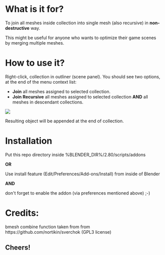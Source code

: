 <h1>What is it for?</h1>

<p>To join all meshes inside collection into single mesh (also recursive) in <strong>non-destructive</strong> way.</p>
<p>This might be useful for anyone who wants to optimize their game scenes by merging multiple meshes.</p>

<h1>How to use it?</h1>

<p>Right-click, collection in outliner (scene panel). You should see two options, at the end of the menu context list:</p>
<ul>
  <li><strong>Join</strong> all meshes assigned to selected collection.</li>
  <li><strong>Join Recursive</strong> all meshes assigned to selected collection <strong>AND</strong> all meshes in descendant collections.</li>
</ul>

<img src="https://lonegamedev.com/wp-content/uploads/2019/09/join-collection.png" />

<p>Resulting object will be appended at the end of collection.</p>

<h1>Installation</h1>

<p>Put this repo directory inside %BLENDER_DIR%/2.80/scripts/addons</p>

<strong>OR</strong>

Use install feature (Edit/Preferences/Add-ons/Install) from inside of Blender

<strong>AND</strong>

don't forget to enable the addon (via preferences mentioned above) ;-)

<h1>Credits:</h1>
<p>bmesh combine function taken from from https://github.com/nortikin/sverchok (GPL3 license)<p>
<h2>Cheers!</h2>

